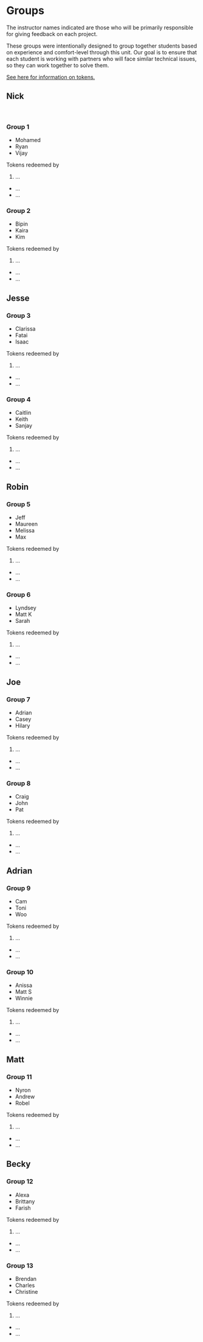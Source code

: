 # Groups

The instructor names indicated are those who will be primarily responsible for giving feedback on each project.

These groups were intentionally designed to group together students based on experience and comfort-level through this unit. Our goal is to ensure that each student is working with partners who will face similar technical issues, so they can work together to solve them.

[See here for information on tokens.](readme.md#support)

## Nick
​
### Group 1

- Mohamed
- Ryan
- Vijay

Tokens redeemed by
  1. ...
  - ...
  - ...

### Group 2

- Bipin
- Kaira
- Kim

Tokens redeemed by
  1. ...
  - ...
  - ...

## Jesse

### Group 3

- Clarissa
- Fatai
- Isaac

Tokens redeemed by
  1. ...
  - ...
  - ...

### Group 4

- Caitlin
- Keith
- Sanjay

Tokens redeemed by
  1. ...
  - ...
  - ...

## Robin

### Group 5

- Jeff
- Maureen
- Melissa
- Max

Tokens redeemed by
  1. ...
  - ...
  - ...

### Group 6

- Lyndsey
- Matt K
- Sarah

Tokens redeemed by
  1. ...
  - ...
  - ...

## Joe

### Group 7

- Adrian
- Casey
- Hilary

Tokens redeemed by
  1. ...
  - ...
  - ...

### Group 8

- Craig
- John
- Pat

Tokens redeemed by
  1. ...
  - ...
  - ...

## Adrian

### Group 9

- Cam
- Toni
- Woo

Tokens redeemed by
  1. ...
  - ...
  - ...

### Group 10

- Anissa
- Matt S
- Winnie

Tokens redeemed by
  1. ...
  - ...
  - ...

## Matt

### Group 11

- Nyron
- Andrew
- Robel

Tokens redeemed by
  1. ...
  - ...
  - ...

## Becky

### Group 12

- Alexa
- Brittany
- Farish

Tokens redeemed by
  1. ...
  - ...
  - ...

### Group 13

- Brendan
- Charles
- Christine

Tokens redeemed by
  1. ...
  - ...
  - ...
